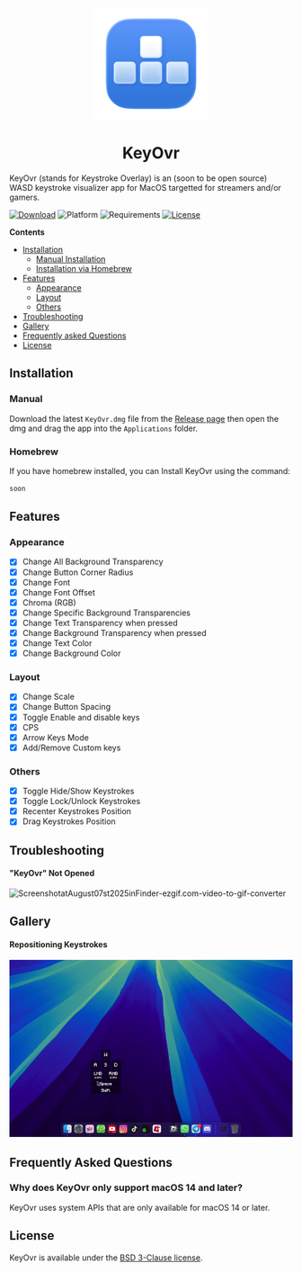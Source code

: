<div align="center">
    <img src="assets/AppIcon-1024.png" width=200 height=200>
    <h1>KeyOvr</h1>
</div>

KeyOvr (stands for Keystroke Overlay) is an (soon to be open source) WASD keystroke visualizer app for MacOS targetted for streamers and/or gamers.

[![Download](https://img.shields.io/badge/download-latest-brightgreen?style=flat-square)](https://github.com/fizxxr/KeyOvr/releases/latest)
![Platform](https://img.shields.io/badge/platform-macOS-blue?style=flat-square)
![Requirements](https://img.shields.io/badge/requirements-macOS%2014%2B-fa4e49?style=flat-square)
[![License](https://img.shields.io/github/license/fizxxr/KeyOvr?style=flat-square)](LICENSE)

**Contents**

- [Installation](#installation)
  - [Manual Installation](#manual)
  - [Installation via Homebrew](#homebrew)
- [Features](#features)
  - [Appearance](#appearance)
  - [Layout](#layout)
  - [Others](#others)
- [Troubleshooting](#troubleshooting)
- [Gallery](#gallery)
- [Frequently asked Questions](#frequently-asked-questions)
- [License](#license)

## Installation

### Manual

Download the latest `KeyOvr.dmg` file from the [Release page](https://github.com/fizxxr/KeyOvr/releases) then open the dmg and drag the app into the `Applications` folder.

### Homebrew

If you have homebrew installed, you can Install KeyOvr using the command:

```sh
soon
```

## Features

### Appearance

- [x] Change All Background Transparency
- [x] Change Button Corner Radius
- [x] Change Font
- [x] Change Font Offset
- [x] Chroma (RGB)
- [x] Change Specific Background Transparencies
- [x] Change Text Transparency when pressed
- [x] Change Background Transparency when pressed
- [x] Change Text Color
- [x] Change Background Color

### Layout

- [x] Change Scale
- [x] Change Button Spacing
- [x] Toggle Enable and disable keys
- [x] CPS
- [x] Arrow Keys Mode
- [x] Add/Remove Custom keys

### Others

- [x] Toggle Hide/Show Keystrokes
- [x] Toggle Lock/Unlock Keystrokes
- [x] Recenter Keystrokes Position
- [x] Drag Keystrokes Position

## Troubleshooting

#### "KeyOvr" Not Opened

![ScreenshotatAugust07st2025inFinder-ezgif.com-video-to-gif-converter](assets/ScreenshotatAugust07st2025inFinder-ezgif.com-video-to-gif-converter.gif)

## Gallery

#### Repositioning Keystrokes

![dragrepositioning](assets/dragrepositioning.gif)


## Frequently Asked Questions

### Why does KeyOvr only support macOS 14 and later?

KeyOvr uses system APIs that are only available for macOS 14 or later.

## License

KeyOvr is available under the [BSD 3-Clause license](LICENSE).
